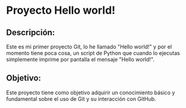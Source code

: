# Proyecto Hello world!



## Descripción:
Este es mi primer proyecto Git, lo he llamado "Hello world!" y por el momento tiene poca cosa, un script de Python que cuando lo ejecutas simplemente imprime por pantalla el mensaje "Hello world!".



## Objetivo:
Este proyecto tiene como objetivo adquirir un conocimiento básico y fundamental sobre el uso de Git y su interacción con GitHub.

